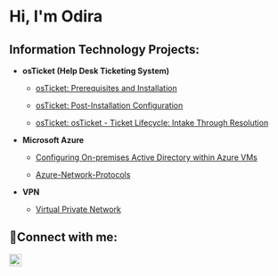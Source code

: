 <h1>Hi, I'm Odira

<h2> Information Technology Projects:</h2>



- <b>osTicket (Help Desk Ticketing System)</b>
  
   - [osTicket: Prerequisites and Installation](https://github.com/odiraonodugo/osticket-prereqs)
 
   - [osTicket: Post-Installation Configuration](https://github.com/odiraonodugo/post-install-config)
 
   - [osTicket: osTicket - Ticket Lifecycle: Intake Through Resolution](https://github.com/odiraonodugo/ticket-lifecycle)



- <b>Microsoft Azure</b>
  
   - [Configuring On-premises Active Directory within Azure VMs](https://github.com/odiraonodugo/configure-ad)
  
   - [Azure-Network-Protocols](https://github.com/odiraonodugo/azure-network-protocols)



- <b>VPN</b>  
  
   - [Virtual Private Network](https://github.com/odiraonodugo/Virtual-Private-Network)
  

<h2>🤳Connect with me:</h2>


[<img align="left" alt="odiraonodugo | LinkedIn" width="22px" src="https://cdn.jsdelivr.net/npm/simple-icons@v3/icons/linkedin.svg" />][linkedin]


[linkedin]: https://www.linkedin.com/in/odira-onodugo-95284597
